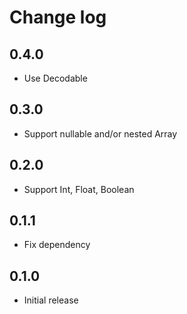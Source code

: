 # Change log

## 0.4.0

- Use Decodable

## 0.3.0

- Support nullable and/or nested Array

## 0.2.0

- Support Int, Float, Boolean

## 0.1.1

- Fix dependency

## 0.1.0

- Initial release
